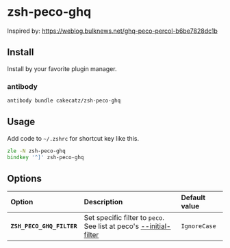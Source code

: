 # zsh-peco-ghq

Inspired by: https://weblog.bulknews.net/ghq-peco-percol-b6be7828dc1b

## Install

Install by your favorite plugin manager.

### antibody

```zsh
antibody bundle cakecatz/zsh-peco-ghq
```

## Usage

Add code to `~/.zshrc` for shortcut key like this.

```zsh
zle -N zsh-peco-ghq
bindkey '^]' zsh-peco-ghq
```

## Options

| Option                    | Description                                                                                                                                                     | Default value |
| :------------------------ | :-------------------------------------------------------------------------------------------------------------------------------------------------------------- | :------------ |
| **`ZSH_PECO_GHQ_FILTER`** | Set specific filter to `peco`. See list at peco's [--initial-filter](https://github.com/peco/peco#--initial-filter-ignorecasecasesensitivesmartcaseregexpfuzzy) | `IgnoreCase`  |
